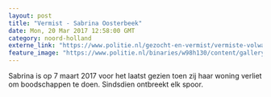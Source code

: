 ```yaml
---
layout: post
title: "Vermist - Sabrina Oosterbeek"
date: Mon, 20 Mar 2017 12:58:00 GMT
category: noord-holland
externe_link: "https://www.politie.nl/gezocht-en-vermist/vermiste-volwassenen/2017/maart/sabrina-oosterbeek.html"
feature_image: "https://www.politie.nl/binaries/w98h130/content/gallery/politie/vermist/vermiste-volwassenen/2017/maart/sabrina-oosterbeek.jpg"
---
```


Sabrina is op 7 maart 2017 voor het laatst gezien toen zij haar woning verliet om boodschappen te doen. Sindsdien ontbreekt elk spoor.
